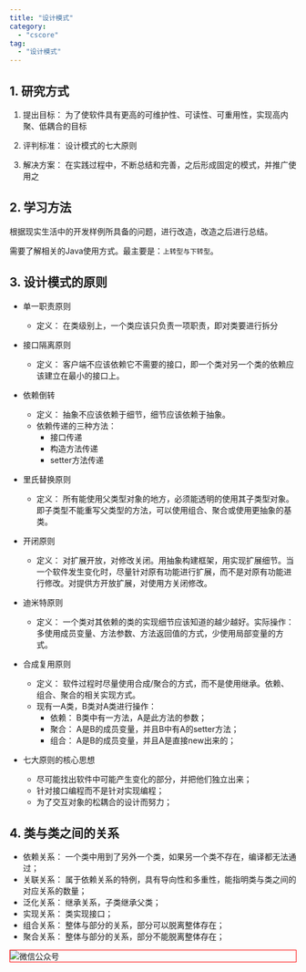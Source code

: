 ```yaml
---
title: "设计模式"
category:
  - "cscore"
tag:
  - "设计模式"
---
```


## 1. 研究方式

1. 提出目标： 为了使软件具有更高的可维护性、可读性、可重用性，实现高内聚、低耦合的目标

2. 评判标准： 设计模式的七大原则

3. 解决方案： 在实践过程中，不断总结和完善，之后形成固定的模式，并推广使用之

## 2. 学习方法

根据现实生活中的开发样例所具备的问题，进行改造，改造之后进行总结。

需要了解相关的Java使用方式。最主要是：`上转型与下转型`。

## 3. 设计模式的原则

- 单一职责原则
  - 定义： 在类级别上，一个类应该只负责一项职责，即对类要进行拆分

- 接口隔离原则
  - 定义： 客户端不应该依赖它不需要的接口，即一个类对另一个类的依赖应该建立在最小的接口上。

- 依赖倒转
  - 定义： 抽象不应该依赖于细节，细节应该依赖于抽象。
  - 依赖传递的三种方法：
    - 接口传递
    - 构造方法传递
    - setter方法传递

- 里氏替换原则
  - 定义： 所有能使用父类型对象的地方，必须能透明的使用其子类型对象。即子类型不能重写父类型的方法，可以使用组合、聚合或使用更抽象的基类。

- 开闭原则
  - 定义： 对扩展开放，对修改关闭。用抽象构建框架，用实现扩展细节。当一个软件发生变化时，尽量针对原有功能进行扩展，而不是对原有功能进行修改。对提供方开放扩展，对使用方关闭修改。

- 迪米特原则
  - 定义： 一个类对其依赖的类的实现细节应该知道的越少越好。实际操作： 多使用成员变量、方法参数、方法返回值的方式，少使用局部变量的方式。

- 合成复用原则
  - 定义： 软件过程时尽量使用合成/聚合的方式，而不是使用继承。依赖、组合、聚合的相关实现方式。
  - 现有一A类，B类对A类进行操作：
    - 依赖： B类中有一方法，A是此方法的参数；
    - 聚合： A是B的成员变量，并且B中有A的setter方法；
    - 组合： A是B的成员变量，并且A是直接new出来的；

- 七大原则的核心思想
  - 尽可能找出软件中可能产生变化的部分，并把他们独立出来；
  - 针对接口编程而不是针对实现编程；
  - 为了交互对象的松耦合的设计而努力；


## 4. 类与类之间的关系

- 依赖关系： 一个类中用到了另外一个类，如果另一个类不存在，编译都无法通过；
- 关联关系： 属于依赖关系的特例，具有导向性和多重性，能指明类与类之间的对应关系的数量；
- 泛化关系： 继承关系，子类继承父类；
- 实现关系： 类实现接口；
- 组合关系： 整体与部分的关系，部分可以脱离整体存在；
- 聚合关系： 整体与部分的关系，部分不能脱离整体存在；


<img style="border:1px red solid; display:block; margin:0 auto;" :src="$withBase('/qrcode.jpg')" alt="微信公众号" />


